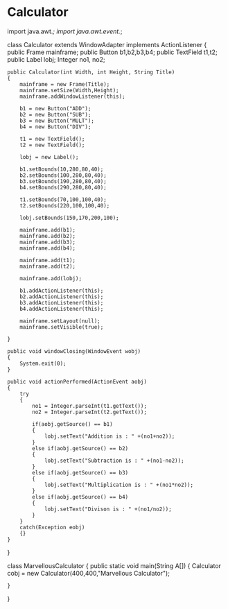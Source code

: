 # Calculator





import java.awt.*;
import java.awt.event.*;

class Calculator extends WindowAdapter implements ActionListener
{
    public Frame mainframe;
    public Button b1,b2,b3,b4;
    public TextField t1,t2;
    public Label lobj;
    Integer no1, no2;

    public Calculator(int Width, int Height, String Title)
    {
        mainframe = new Frame(Title);
        mainframe.setSize(Width,Height);
        mainframe.addWindowListener(this);

        b1 = new Button("ADD");
        b2 = new Button("SUB");
        b3 = new Button("MULT");
        b4 = new Button("DIV");

        t1 = new TextField();
        t2 = new TextField();

        lobj = new Label();

        b1.setBounds(10,280,80,40);
        b2.setBounds(100,280,80,40);
        b3.setBounds(190,280,80,40);
        b4.setBounds(290,280,80,40);

        t1.setBounds(70,100,100,40);
        t2.setBounds(220,100,100,40);

        lobj.setBounds(150,170,200,100);

        mainframe.add(b1);
        mainframe.add(b2);
        mainframe.add(b3);
        mainframe.add(b4);

        mainframe.add(t1);
        mainframe.add(t2);

        mainframe.add(lobj);

        b1.addActionListener(this);
        b2.addActionListener(this);
        b3.addActionListener(this);
        b4.addActionListener(this);

        mainframe.setLayout(null);
        mainframe.setVisible(true);

    }

    public void windowClosing(WindowEvent wobj)
    {
        System.exit(0);
    }

    public void actionPerformed(ActionEvent aobj)
    {
        try
        {
            no1 = Integer.parseInt(t1.getText());
            no2 = Integer.parseInt(t2.getText());

            if(aobj.getSource() == b1)
            {
                lobj.setText("Addition is : " +(no1+no2));
            }
            else if(aobj.getSource() == b2)
            {
                lobj.setText("Subtraction is : " +(no1-no2));
            }
            else if(aobj.getSource() == b3)
            {
                lobj.setText("Multiplication is : " +(no1*no2));
            }
            else if(aobj.getSource() == b4)
            {
                lobj.setText("Divison is : " +(no1/no2));
            }
        }
        catch(Exception eobj)
        {}
    }
}

class MarvellousCalculator
{
    public static void main(String A[])
    {
        Calculator cobj = new Calculator(400,400,"Marvellous Calculator");

    }
}
